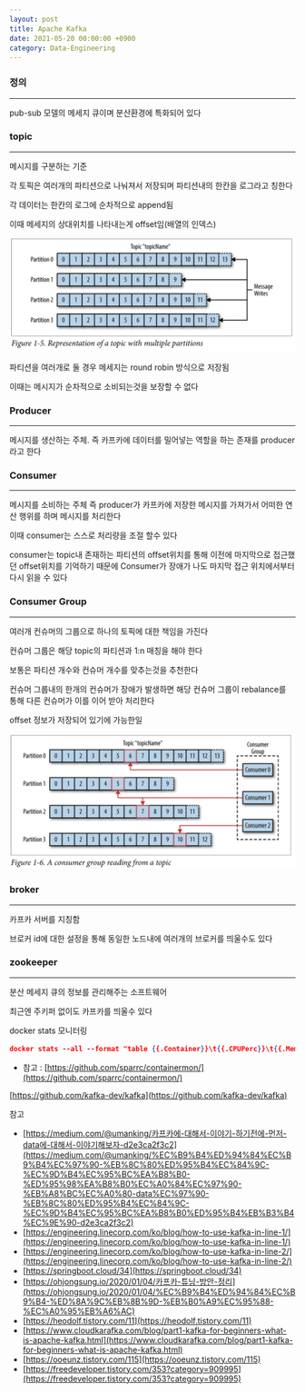 ```yaml
---
layout: post
title: Apache Kafka 
date: 2021-05-20 00:00:00 +0900
category: Data-Engineering
---
```


### 정의

---

pub-sub 모델의 메세지 큐이며 분산환경에 특화되어 있다

### topic

---

메시지를 구분하는 기준 

각 토픽은 여러개의 파티션으로 나눠져서 저장되며 파티션내의 한칸을 로그라고 칭한다

각 데이터는 한칸의 로그에 순차적으로 append됨

이때 메세지의 상대위치를 나타내는게 offset임(배열의 인덱스)

![topic](/assets/img/kafka_topic.png)


파티션을 여러개로 둘 경우 메세지는 round robin  방식으로 저장됨

이때는 메시지가 순차적으로 소비되는것을 보장할 수 없다

### Producer

---

메시지를 생산하는 주체. 즉 카프카에 데이터를 밀어넣는 역할을 하는 존재를 producer라고 한다

### Consumer

---

메시지를 소비하는 주체 즉 producer가 카프카에 저장한 메시지를 가져가서 어떠한 연산 행위를 하며 메시지를 처리한다

이때 consumer는 스스로 처리량을 조절 할수 있다

consumer는 topic내 존재하는 파티션의 offset위치를 통해 이전에 마지막으로 접근했던 offset위치를 기억하기 때문에 Consumer가 장애가 나도 마지막 접근 위치에서부터 다시 읽을 수 있다

### Consumer Group

---

여러개 컨슈머의 그룹으로 하나의 토픽에 대한 책임을 가진다

컨슈머 그룹은 해당 topic의 파티션과 1:n 매칭을 해야 한다

보통은 파티션 개수와 컨슈머 개수를 맞추는것을 추천한다

컨슈머 그룹내의 한개의 컨슈머가 장애가 발생하면 해당 컨슈머 그룹이 rebalance를 통해 다른 컨슈머가 이를 이어 받아 처리한다

offset  정보가 저장되어 있기에 가능한일


![topic](/assets/img/kafka_offset_2.png)

### broker

---

카프카 서버를 지칭함

브로커 id에 대한 설정을 통해 동일한 노드내에 여러개의 브로커를 띄울수도 있다

### zookeeper

---

분산 메세지 큐의 정보를 관리해주는 소프트웨어

최근엔 주키퍼 없이도 카프카를 띄울수 있다

docker stats 모니터링

```json
docker stats --all --format "table {{.Container}}\t{{.CPUPerc}}\t{{.MemPerc}}\t{{.BlockIO}}" --no-stream >> stats.csv
```

- 참고 : [https://github.com/sparrc/containermon/](https://github.com/sparrc/containermon/)

[https://github.com/kafka-dev/kafka](https://github.com/kafka-dev/kafka)

참고

- [https://medium.com/@umanking/카프카에-대해서-이야기-하기전에-먼저-data에-대해서-이야기해보자-d2e3ca2f3c2](https://medium.com/@umanking/%EC%B9%B4%ED%94%84%EC%B9%B4%EC%97%90-%EB%8C%80%ED%95%B4%EC%84%9C-%EC%9D%B4%EC%95%BC%EA%B8%B0-%ED%95%98%EA%B8%B0%EC%A0%84%EC%97%90-%EB%A8%BC%EC%A0%80-data%EC%97%90-%EB%8C%80%ED%95%B4%EC%84%9C-%EC%9D%B4%EC%95%BC%EA%B8%B0%ED%95%B4%EB%B3%B4%EC%9E%90-d2e3ca2f3c2)
- [https://engineering.linecorp.com/ko/blog/how-to-use-kafka-in-line-1/](https://engineering.linecorp.com/ko/blog/how-to-use-kafka-in-line-1/)
- [https://engineering.linecorp.com/ko/blog/how-to-use-kafka-in-line-2/](https://engineering.linecorp.com/ko/blog/how-to-use-kafka-in-line-2/)
- [https://springboot.cloud/34](https://springboot.cloud/34)
- [https://ohjongsung.io/2020/01/04/카프카-튜닝-방안-정리](https://ohjongsung.io/2020/01/04/%EC%B9%B4%ED%94%84%EC%B9%B4-%ED%8A%9C%EB%8B%9D-%EB%B0%A9%EC%95%88-%EC%A0%95%EB%A6%AC)
- [https://heodolf.tistory.com/11](https://heodolf.tistory.com/11)
- [https://www.cloudkarafka.com/blog/part1-kafka-for-beginners-what-is-apache-kafka.html](https://www.cloudkarafka.com/blog/part1-kafka-for-beginners-what-is-apache-kafka.html)
- [https://ooeunz.tistory.com/115](https://ooeunz.tistory.com/115)
- [https://freedeveloper.tistory.com/353?category=909995](https://freedeveloper.tistory.com/353?category=909995)
